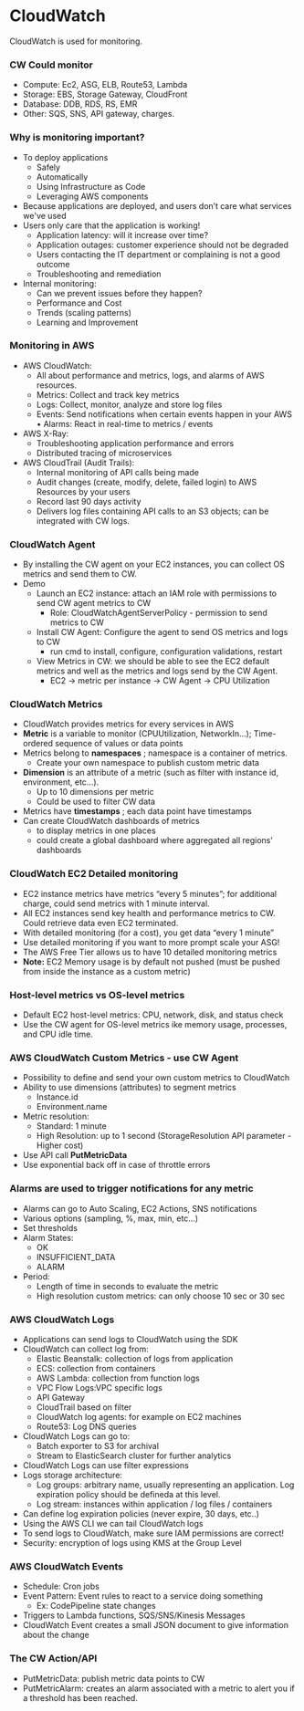 # CloudWatch

CloudWatch is used for monitoring.
### CW Could monitor
- Compute: Ec2, ASG, ELB, Route53, Lambda
- Storage: EBS, Storage Gateway, CloudFront
- Database: DDB, RDS, RS, EMR
- Other: SQS, SNS, API gateway, charges. 

### Why is monitoring important?
- To deploy applications
    - Safely
    - Automatically
    - Using Infrastructure as Code
    - Leveraging AWS components
- Because applications are deployed, and users don’t care what services we've used
- Users only care that the application is working!
    - Application latency: will it increase over time?
    - Application outages: customer experience should not be degraded
    - Users contacting the IT department or complaining is not a good outcome
    - Troubleshooting and remediation
- Internal monitoring:
    - Can we prevent issues before they happen?
    - Performance and Cost
    - Trends (scaling patterns)
    - Learning and Improvement

### Monitoring in AWS
- AWS CloudWatch:
    - All about performance and metrics, logs, and alarms of AWS resources. 
    - Metrics: Collect and track key metrics
    - Logs: Collect, monitor, analyze and store log files
    - Events: Send notifications when certain events happen in your AWS • Alarms: React in real-time to metrics / events
- AWS X-Ray:
    - Troubleshooting application performance and errors
    - Distributed tracing of microservices
- AWS CloudTrail (Audit Trails):
    - Internal monitoring of API calls being made
    - Audit changes (create, modify, delete, failed login) to AWS Resources by your users
    - Record last 90 days activity
    - Delivers log files containing API calls to an S3 objects; can be integrated with CW logs. 

### CloudWatch Agent
- By installing the CW agent on your EC2 instances, you can collect OS metrics and send them to CW. 
- Demo 
  - Launch an EC2 instance: attach an IAM role with permissions to send CW agent metrics to CW
     - Role: CloudWatchAgentServerPolicy - permission to send metrics to CW
  - Install CW Agent: Configure the agent to send OS metrics and logs to CW
     - run cmd to install, configure, configuration validations, restart
  - View Metrics in CW: we should be able to see the EC2 default metrics and well as the metrics and logs send by the CW Agent. 
     - EC2 -> metric per instance -> CW Agent -> CPU Utilization

### CloudWatch Metrics
- CloudWatch provides metrics for every services in AWS
- **Metric** is a variable to monitor (CPUUtilization, NetworkIn...); Time-ordered sequence of values or data points
- Metrics belong to **namespaces** ; namespace is a container of metrics. 
   - Create your own namespace to publish custom metric data
- **Dimension** is an attribute of a metric (such as filter with instance id, environment, etc...). 
    - Up to 10 dimensions per metric
    - Could be used to filter CW data
- Metrics have **timestamps** ; each data point have timestamps
- Can create CloudWatch dashboards of metrics
    - to display metrics in one places
    - could create a global dashboard where aggregated all regions' dashboards

### CloudWatch EC2 Detailed monitoring
- EC2 instance metrics have metrics “every 5 minutes”; for additional charge, could send metrics with 1 minute interval. 
- All EC2 instances send key health and performance metrics to CW. Could retrieve data even EC2 terminated. 
- With detailed monitoring (for a cost), you get data “every 1 minute”
- Use detailed monitoring if you want to more prompt scale your ASG!
- The AWS Free Tier allows us to have 10 detailed monitoring metrics
- **Note:** EC2 Memory usage is by default not pushed (must be pushed
from inside the instance as a custom metric)

### Host-level metrics vs OS-level metrics
- Default EC2 host-level metrics: CPU, network, disk, and status check
- Use the CW agent for OS-level metrics ike memory usage, processes, and CPU idle time.


### AWS CloudWatch Custom Metrics - use CW Agent
- Possibility to define and send your own custom metrics to CloudWatch
- Ability to use dimensions (attributes) to segment metrics
    - Instance.id
    - Environment.name
- Metric resolution:
    - Standard: 1 minute
    - High Resolution: up to 1 second (StorageResolution API parameter - Higher cost)
- Use API call **PutMetricData**
- Use exponential back off in case of throttle errors

### Alarms are used to trigger notifications for any metric
- Alarms can go to Auto Scaling, EC2 Actions, SNS notifications
- Various options (sampling, %, max, min, etc...)
- Set thresholds
- Alarm States:
    - OK
    - INSUFFICIENT_DATA
    - ALARM
- Period:
    - Length of time in seconds to evaluate the metric
    - High resolution custom metrics: can only choose 10 sec or 30 sec

### AWS CloudWatch Logs
- Applications can send logs to CloudWatch using the SDK
- CloudWatch can collect log from:
    - Elastic Beanstalk: collection of logs from application
    - ECS: collection from containers
    - AWS Lambda: collection from function logs
    - VPC Flow Logs:VPC specific logs
    - API Gateway
    - CloudTrail based on filter
    - CloudWatch log agents: for example on EC2 machines
    - Route53: Log DNS queries
- CloudWatch Logs can go to:
    - Batch exporter to S3 for archival
    - Stream to ElasticSearch cluster for further analytics
- CloudWatch Logs can use filter expressions
- Logs storage architecture:
    - Log groups: arbitrary name, usually representing an application. Log expiration policy should be defineda at this level.
    - Log stream: instances within application / log files / containers
- Can define log expiration policies (never expire, 30 days, etc..)
- Using the AWS CLI we can tail CloudWatch logs
- To send logs to CloudWatch, make sure IAM permissions are correct!
- Security: encryption of logs using KMS at the Group Level


### AWS CloudWatch Events
- Schedule: Cron jobs
- Event Pattern: Event rules to react to a service doing something
    - Ex: CodePipeline state changes
- Triggers to Lambda functions, SQS/SNS/Kinesis Messages
- CloudWatch Event creates a small JSON document to give information
about the change

### The CW Action/API
- PutMetricData: publish metric data points to CW
- PutMetricAlarm: creates an alarm associated with a  metric to alert you if a threshold has been reached. 
